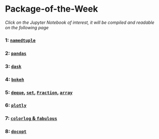 # Package-of-the-Week
*Click on the Jupyter Notebook of interest, it will be compiled and readable on the following page*
### 1: [`namedtuple`](https://github.com/betteridiot/PotW/blob/master/Notebooks/namedtuple.ipynb) ###
### 2: [`pandas`](https://github.com/betteridiot/PotW/blob/master/Notebooks/Pandas.ipynb) ###
### 3: [`dask`](https://github.com/betteridiot/PotW/blob/master/Notebooks/Dask.ipynb) ###
### 4: [`bokeh`](https://github.com/betteridiot/PotW/blob/master/Notebooks/Bokeh.ipynb) ###
### 5: [`deque`](https://github.com/betteridiot/PotW/blob/master/Notebooks/deques.ipynb), [`set`](https://github.com/betteridiot/PotW/blob/master/Notebooks/Sets.ipynb), [`Fraction`](https://github.com/betteridiot/PotW/blob/master/Notebooks/Fractions.ipynb), [`array`](https://github.com/betteridiot/PotW/blob/master/Notebooks/Array.ipynb) ###
### 6: [`plotly`](http://nbviewer.jupyter.org/github/betteridiot/PotW/blob/9217e4bb002428f59169ac60be7d84837fb5160e/Notebooks/Plotly.ipynb) ###
### 7: [`colorlog` & `fabulous`](https://github.com/betteridiot/PotW/blob/master/Notebooks/colorlog%20%26%20fabulous.ipynb)
### 8: [`docopt`](https://github.com/betteridiot/PotW/blob/master/Notebooks/docopt.ipynb)

